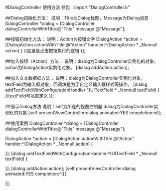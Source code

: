 #DialogController 使用方法导包：import "DialogController.h"##Dialog初始化方法：说明：Title为Dialog标题，Message为Dialog消息DialogController *dialog = [DialogController dialogControllerWithTitle:@"Title" message:@"Message"];##按钮初始化方法：说明：Action为按钮文字DialogAction *action = [DialogAction actionWithTitle:@"Action" handler:^(DialogAction * _Nonnull action) {//这里是点击按钮执行的逻辑}];##加入按钮（Action）方法：说明：dialog为DialogController实例化的对象，action为DialogAction实例化对象。[dialog addAction:action];##加入文本数据框方法；说明：dialog为DialogController实例化对象，textField为输入框对象，回调块是为了自定义输入框样式等操作。[dialog addTextFieldWithConfigurationHandler:^(UITextField * _Nonnull textField) {//textField可以自定义}];##展示Dialog方法说明：self为所在的视图控制器 dialog为DialogController实例化的对象[self presentViewController:dialog animated:YES completion:nil];##使用案例DialogController *dialog = [DialogController dialogControllerWithTitle:@"Title" message:@"Message"];DialogAction *action = [DialogAction actionWithTitle:@"Action" handler:^(DialogAction * _Nonnull action) {}];[dialog addTextFieldWithConfigurationHandler:^(UITextField * _Nonnull textField) {}];[dialog addAction:action];[self presentViewController:dialog animated:YES completion:^(){}];